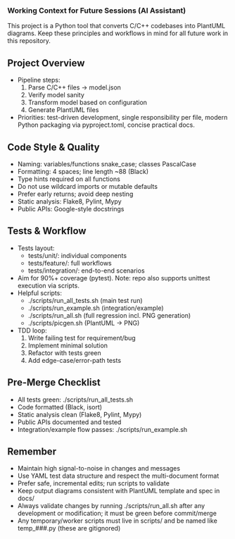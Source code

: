 ### Working Context for Future Sessions (AI Assistant)

This project is a Python tool that converts C/C++ codebases into PlantUML diagrams. Keep these principles and workflows in mind for all future work in this repository.

## Project Overview
- Pipeline steps:
  1) Parse C/C++ files → model.json
  2) Verify model sanity
  3) Transform model based on configuration
  4) Generate PlantUML files
- Priorities: test-driven development, single responsibility per file, modern Python packaging via pyproject.toml, concise practical docs.

## Code Style & Quality
- Naming: variables/functions snake_case; classes PascalCase
- Formatting: 4 spaces; line length ~88 (Black)
- Type hints required on all functions
- Do not use wildcard imports or mutable defaults
- Prefer early returns; avoid deep nesting
- Static analysis: Flake8, Pylint, Mypy
- Public APIs: Google-style docstrings

## Tests & Workflow
- Tests layout:
  - tests/unit/: individual components
  - tests/feature/: full workflows
  - tests/integration/: end-to-end scenarios
- Aim for 90%+ coverage (pytest). Note: repo also supports unittest execution via scripts.
- Helpful scripts:
  - ./scripts/run_all_tests.sh (main test run)
  - ./scripts/run_example.sh (integration/example)
  - ./scripts/run_all.sh (full regression incl. PNG generation)
  - ./scripts/picgen.sh (PlantUML → PNG)
- TDD loop:
  1) Write failing test for requirement/bug
  2) Implement minimal solution
  3) Refactor with tests green
  4) Add edge-case/error-path tests

## Pre-Merge Checklist
- All tests green: ./scripts/run_all_tests.sh
- Code formatted (Black, isort)
- Static analysis clean (Flake8, Pylint, Mypy)
- Public APIs documented and tested
- Integration/example flow passes: ./scripts/run_example.sh

## Remember
- Maintain high signal-to-noise in changes and messages
- Use YAML test data structure and respect the multi-document format
- Prefer safe, incremental edits; run scripts to validate
- Keep output diagrams consistent with PlantUML template and spec in docs/
- Always validate changes by running ./scripts/run_all.sh after any development or modification; it must be green before commit/merge
- Any temporary/worker scripts must live in scripts/ and be named like temp_###.py (these are gitignored)